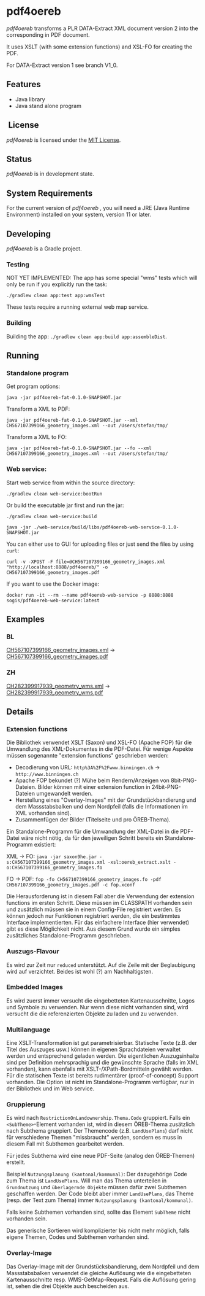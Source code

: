 # pdf4oereb 

_pdf4oereb_ transforms a PLR DATA-Extract XML document version 2 into the corresponding in PDF document.

It uses XSLT (with some extension functions) and XSL-FO for creating the PDF.

For DATA-Extract version 1 see branch V1_0.

## Features
* Java library
* Java stand alone program

##  License

_pdf4oereb_ is licensed under the [MIT License](LICENSE).

## Status

_pdf4oereb_  is in development state.

## System Requirements

For the current version of _pdf4oereb_ , you will need a JRE (Java Runtime Environment) installed on your system, version 11 or later.

## Developing

_pdf4oereb_ is a Gradle project.

### Testing

NOT YET IMPLEMENTED: The app has some special "wms" tests which will only be run if you explicitly run the task:

```
./gradlew clean app:test app:wmsTest
```

These tests require a running external web map service.

### Building

Building the app: `./gradlew clean app:build app:assembleDist`.

## Running

### Standalone program

Get program options:
```
java -jar pdf4oereb-fat-0.1.0-SNAPSHOT.jar 
```

Transform a XML to PDF:
```
java -jar pdf4oereb-fat-0.1.0-SNAPSHOT.jar --xml CH567107399166_geometry_images.xml --out /Users/stefan/tmp/
```

Transform a XML to FO:
```
java -jar pdf4oereb-fat-0.1.0-SNAPSHOT.jar --fo --xml CH567107399166_geometry_images.xml --out /Users/stefan/tmp/
```

### Web service:

Start web service from within the source directory:
```
./gradlew clean web-service:bootRun
```

Or build the executable jar first and run the jar:
```
./gradlew clean web-service:build
```
```
java -jar ./web-service/build/libs/pdf4oereb-web-service-0.1.0-SNAPSHOT.jar
```

You can either use to GUI for uploading files or just send the files by using `curl`:
```
curl -v -XPOST -F file=@CH567107399166_geometry_images.xml "http://localhost:8888/pdf4oereb/" -o CH567107399166_geometry_images.pdf
```

If you want to use the Docker image:
```
docker run -it --rm --name pdf4oereb-web-service -p 8888:8888 sogis/pdf4oereb-web-service:latest
```

## Examples
### BL
[CH567107399166_geometry_images.xml](https://gitlab.com/sogis/pdf4oereb/blob/master/library/src/test/data/bl/CH567107399166_geometry_images.xml) -> [CH567107399166_geometry_images.pdf](https://gitlab.com/sogis/pdf4oereb/blob/master/library/src/test/data/bl/CH567107399166_geometry_images.pdf)

### ZH
[CH282399917939_geometry_wms.xml](https://gitlab.com/sogis/pdf4oereb/blob/master/library/src/test/data/zh/CH282399917939_geometry_wms.xml) -> [CH282399917939_geometry_wms.pdf](https://gitlab.com/sogis/pdf4oereb/blob/master/library/src/test/data/zh/CH282399917939_geometry_wms.pdf)


## Details
### Extension functions
Die Bibliothek verwendet XSLT (Saxon) und XSL-FO (Apache FOP) für die Umwandlung des XML-Dokumentes in die PDF-Datei. Für wenige Aspekte müssen sogenannte "extension functions" geschrieben werden:

- Decodierung von URL: `http%3A%2F%2Fwww.binningen.ch` -> `http://www.binningen.ch`
- Apache FOP bekundet (?) Mühe beim Rendern/Anzeigen von 8bit-PNG-Dateien. Bilder können mit einer extension function in 24bit-PNG-Dateien umgewandelt werden.
- Herstellung eines "Overlay-Images" mit der Grundstückbandierung und dem Massstabsbalken und dem Nordpfeil (falls die Informationen im XML vorhanden sind).
- Zusammenfügen der Bilder (Titelseite und pro ÖREB-Thema).

Ein Standalone-Programm für die Umwandlung der XML-Datei in die PDF-Datei wäre nicht nötig, da für den jeweiligen Schritt bereits ein Standalone-Programm existiert:

XML -> FO: `java -jar saxon9he.jar -s:CH567107399166_geometry_images.xml -xsl:oereb_extract.xslt -o:CH567107399166_geometry_images.fo`

FO -> PDF: `fop -fo CH567107399166_geometry_images.fo -pdf CH567107399166_geometry_images.pdf -c fop.xconf`

Die Herausforderung ist in diesem Fall aber die Verwendung der extension functions im ersten Schritt. Diese müssen im CLASSPATH vorhanden sein und zusätzlich müssen sie in einem Config-File registriert werden. Es können jedoch nur Funktionen registriert werden, die ein bestimmtes Interface implementierten. Für das einfachere Interface (hier verwendet) gibt es diese Möglichkeit nicht. Aus diesem Grund wurde ein simples zusätzliches Standalone-Programm geschrieben.

### Auszugs-Flavour
Es wird zur Zeit nur `reduced` unterstützt. Auf die Zeile mit der Beglaubigung wird auf verzichtet. Beides ist wohl (?) am Nachhaltigsten.

### Embedded Images
Es wird zuerst immer versucht die eingebetteten Kartenausschnitte, Logos und Symbole zu verwenden. Nur wenn diese nicht vorhanden sind, wird versucht die die referenzierten Objekte zu laden und zu verwenden.

### Multilanguage
Eine XSLT-Transformation ist gut parametrisierbar. Statische Texte (z.B. der Titel des Auszuges usw.) können in eigenen Sprachdateien verwaltet werden und entsprechend geladen werden. Die eigentlichen Auszugsinhalte sind per Definition mehrsprachig und die gewünschte Sprache (falls im XML vorhanden), kann ebenfalls mit XSLT-/XPath-Bordmitteln gewählt werden. Für die statischen Texte ist bereits rudimentärer (proof-of-concept) Support vorhanden. Die Option ist nicht im Standalone-Programm verfügbar, nur in der Bibliothek und im Web service.

### Gruppierung
Es wird nach `RestrictionOnLandownership.Thema.Code` gruppiert. Falls ein `<SubTheme>`-Element vorhanden ist, wird in diesem ÖREB-Thema zusätzlich nach Subthema gruppiert. Der Themencode (z.B. `LandUsePlans`) darf nicht für verschiedene Themen "missbraucht" werden, sondern es muss in diesem Fall mit Subthemen gearbeitet werden. 

Für jedes Subthema wird eine neue PDF-Seite (analog den ÖREB-Themen) erstellt.

Beispiel `Nutzungsplanung (kantonal/kommunal)`: Der dazugehörige Code zum Thema ist `LandUsePlans`. Will man das Thema unterteilen in `Grundnutzung` und `überlagernde Objekte` müssen dafür zwei Subthemen geschaffen werden. Der Code bleibt aber immer `LandUsePlans`, das Theme (resp. der Text zum Thema) immer `Nutzungsplanung (kantonal/kommunal)`.

Falls keine Subthemen vorhanden sind, sollte das Element `SubTheme` nicht vorhanden sein.

Das generische Sortieren wird komplizierter bis nicht mehr möglich, falls eigene Themen, Codes und Subthemen vorhanden sind.

### Overlay-Image
Das Overlay-Image mit der Grundstücksbandierung, dem Nordpfeil und dem Massstabsbalken verwendet die gleiche Auflösung wie die eingebetteten Kartenausschnitte resp. WMS-GetMap-Request. Falls die Auflösung gering ist, sehen die drei Objekte auch bescheiden aus.

